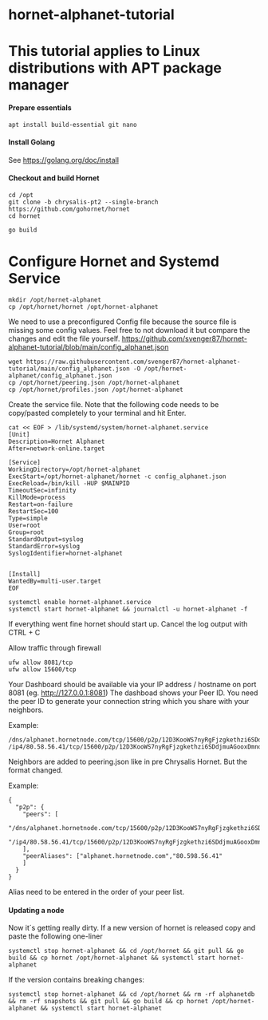 # hornet-alphanet-tutorial

# This tutorial applies to Linux distributions with APT package manager #

#### Prepare essentials ####

```
apt install build-essential git nano
```
#### Install Golang ####

See https://golang.org/doc/install

#### Checkout and build Hornet ####

```
cd /opt
git clone -b chrysalis-pt2 --single-branch https://github.com/gohornet/hornet
cd hornet

go build
```
# Configure Hornet and Systemd Service
```
mkdir /opt/hornet-alphanet
cp /opt/hornet/hornet /opt/hornet-alphanet
```
We need to use a preconfigured Config file because the source file is missing some config values.
Feel free to not download it but compare the changes and edit the file yourself.
https://github.com/svenger87/hornet-alphanet-tutorial/blob/main/config_alphanet.json

```
wget https://raw.githubusercontent.com/svenger87/hornet-alphanet-tutorial/main/config_alphanet.json -O /opt/hornet-alphanet/config_alphanet.json
cp /opt/hornet/peering.json /opt/hornet-alphanet
cp /opt/hornet/profiles.json /opt/hornet-alphanet
```
Create the service file. Note that the following code needs to be copy/pasted completely to your terminal and hit Enter.
```
cat << EOF > /lib/systemd/system/hornet-alphanet.service
[Unit]
Description=Hornet Alphanet
After=network-online.target

[Service]
WorkingDirectory=/opt/hornet-alphanet
ExecStart=/opt/hornet-alphanet/hornet -c config_alphanet.json
ExecReload=/bin/kill -HUP $MAINPID
TimeoutSec=infinity
KillMode=process
Restart=on-failure
RestartSec=100
Type=simple
User=root
Group=root
StandardOutput=syslog
StandardError=syslog
SyslogIdentifier=hornet-alphanet


[Install]
WantedBy=multi-user.target
EOF
```
```
systemctl enable hornet-alphanet.service
systemctl start hornet-alphanet && journalctl -u hornet-alphanet -f
```
If everything went fine hornet should start up. Cancel the log output with CTRL + C

Allow traffic through firewall
```
ufw allow 8081/tcp
ufw allow 15600/tcp
```
Your Dashboard should be available via your IP address / hostname on port 8081 (eg. http://127.0.0.1:8081)
The dashboad shows your Peer ID. You need the peer ID to generate your connection string which you share with your neighbors.

Example:
```
/dns/alphanet.hornetnode.com/tcp/15600/p2p/12D3KooWS7nyRgFjzgkethzi6SDdjmuAGooxDmnoLzyex7Lu4hKo
/ip4/80.58.56.41/tcp/15600/p2p/12D3KooWS7nyRgFjzgkethzi6SDdjmuAGooxDmnoLzyex7Lu4hKo
```
Neighbors are added to peering.json like in pre Chrysalis Hornet. But the format changed. 

Example:
```
{
  "p2p": {
    "peers": [
        "/dns/alphanet.hornetnode.com/tcp/15600/p2p/12D3KooWS7nyRgFjzgkethzi6SDdjmuAGooxDmnoLzyex7Lu4hKo",
        "/ip4/80.58.56.41/tcp/15600/p2p/12D3KooWS7nyRgFjzgkethzi6SDdjmuAGooxDmnoLzyex7Lu4hKo"
    ],
    "peerAliases": ["alphanet.hornetnode.com","80.598.56.41"
    ]
  }
}
```
Alias need to be entered in the order of your peer list.

#### Updating a node ####

Now it´s getting really dirty.
If a new version of hornet is released copy and paste the following one-liner

```
systemctl stop hornet-alphanet && cd /opt/hornet && git pull && go build && cp hornet /opt/hornet-alphanet && systemctl start hornet-alphanet
```

If the version contains breaking changes:

```
systemctl stop hornet-alphanet && cd /opt/hornet && rm -rf alphanetdb && rm -rf snapshots && git pull && go build && cp hornet /opt/hornet-alphanet && systemctl start hornet-alphanet
```
